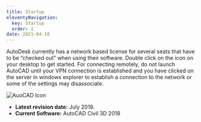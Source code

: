 ```yaml
---
title: Startup
eleventyNavigation:
  key: Startup
  order: 1
date: 2021-04-10
---
```


AutoDesk currently has a network based license for several seats that have to be “checked out” when using their software. Double click on the icon on your desktop to get started. For connecting remotely, do not launch AutoCAD until your VPN connection is established and you have clicked on the server in windows explorer to establish a connection to the network or some of the settings may disassociate.

![AuoCAD Icon](/img/standards/image1.png)

- **Latest revision date:** July 2018.
- **Current Software:** AutoCAD Civil 3D 2018
